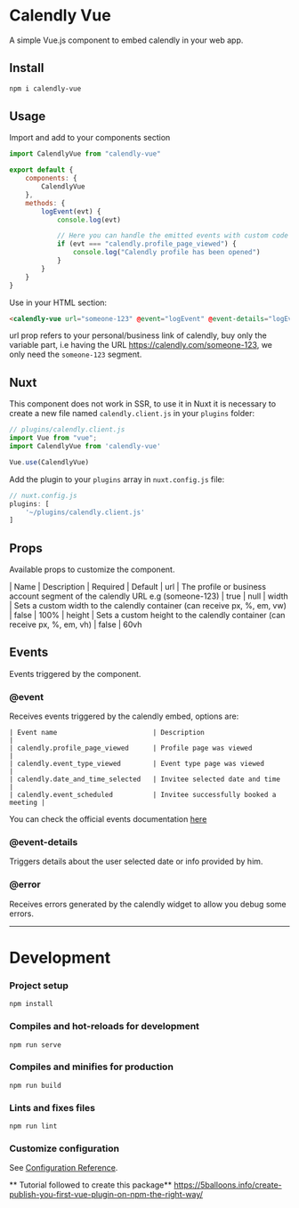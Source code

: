 # Calendly Vue

A simple Vue.js component to embed calendly in your web app.

## Install
``` sh
npm i calendly-vue
```

## Usage

Import and add to your components section
``` javascript
import CalendlyVue from "calendly-vue"

export default {
    components: {
        CalendlyVue
    },
    methods: {
        logEvent(evt) {
            console.log(evt)

            // Here you can handle the emitted events with custom code
            if (evt === "calendly.profile_page_viewed") {
                console.log("Calendly profile has been opened")
            }
        }
    }
}
```

Use in your HTML section:
``` html
<calendly-vue url="someone-123" @event="logEvent" @event-details="logEvent" @error="logEvent"></calendly-vue>
```

url prop refers to your personal/business link of calendly, buy only the variable part, i.e having the URL https://calendly.com/someone-123, we only need the `someone-123` segment.


## Nuxt
This component does not work in SSR, to use it in Nuxt it is necessary to create a new file named `calendly.client.js` in your `plugins` folder:
``` javascript
// plugins/calendly.client.js
import Vue from "vue";
import CalendlyVue from 'calendly-vue'

Vue.use(CalendlyVue)
```

Add the plugin to your `plugins` array in `nuxt.config.js` file:
``` javascript
// nuxt.config.js
plugins: [
    '~/plugins/calendly.client.js'
]

```
## Props
Available props to customize the component.  

| Name 	    | Description  	                                                                | Required  | Default
| url	    | The profile or business account segment of the calendly URL e.g (someone-123) | true      | null
| width  	| Sets a custom width to the calendly container	 (can receive px, %, em, vw)    | false     | 100%
| height	| Sets a custom height to the calendly container (can receive px, %, em, vh)    | false     | 60vh

## Events
Events triggered by the component.  

### @event
Receives events triggered by the calendly embed,  options are:

    | Event name 	                    | Description  	                        |
    | calendly.profile_page_viewed	    | Profile page was viewed	            |
    | calendly.event_type_viewed  	    | Event type page was viewed 	        |
    | calendly.date_and_time_selected	| Invitee selected date and time  	    |
    | calendly.event_scheduled 	        | Invitee successfully booked a meeting |

You can check the official events documentation [here](https://help.calendly.com/hc/en-us/articles/223147027-Embed-options-overview?tab=advanced#6)

###  @event-details
Triggers details about the user selected date or info provided by him.  

### @error
Receives errors generated by the calendly widget to allow you debug some errors.  


___  

# Development

### Project setup
```
npm install
```

### Compiles and hot-reloads for development
```
npm run serve
```

### Compiles and minifies for production
```
npm run build
```

### Lints and fixes files
```
npm run lint
```

### Customize configuration
See [Configuration Reference](https://cli.vuejs.org/config/).  



** Tutorial followed to create this package**
https://5balloons.info/create-publish-you-first-vue-plugin-on-npm-the-right-way/

